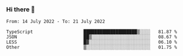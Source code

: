### Hi there 👋

<!--START_SECTION:waka-->

```text
From: 14 July 2022 - To: 21 July 2022

TypeScript                   ████████████████████▒░░░░   81.87 %
JSON                         ██▒░░░░░░░░░░░░░░░░░░░░░░   08.67 %
LESS                         █▓░░░░░░░░░░░░░░░░░░░░░░░   06.10 %
Other                        ▒░░░░░░░░░░░░░░░░░░░░░░░░   01.75 %
```

<!--END_SECTION:waka-->

<!--
**jtaox/jtaox** is a ✨ _special_ ✨ repository because its `README.md` (this file) appears on your GitHub profile.

Here are some ideas to get you started:

- 🔭 I’m currently working on ...
- 🌱 I’m currently learning ...
- 👯 I’m looking to collaborate on ...
- 🤔 I’m looking for help with ...
- 💬 Ask me about ...
- 📫 How to reach me: ...
- 😄 Pronouns: ...
- ⚡ Fun fact: ...
-->
